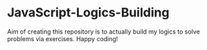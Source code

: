 # JavaScript-Logics-Building
Aim of creating this repository is to actually build my logics to solve problems via exercises. Happy coding!
